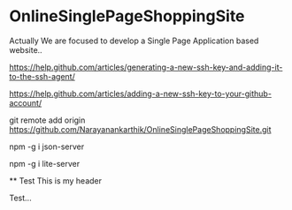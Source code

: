 # OnlineSinglePageShoppingSite
Actually We are focused to develop a Single Page Application based website..


https://help.github.com/articles/generating-a-new-ssh-key-and-adding-it-to-the-ssh-agent/

https://help.github.com/articles/adding-a-new-ssh-key-to-your-github-account/


git remote add origin https://github.com/Narayanankarthik/OnlineSinglePageShoppingSite.git

npm -g i json-server

npm -g i lite-server


** Test This is my header

Test...